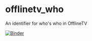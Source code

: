 # offlinetv_who
 An identifier for who's who in OfflineTV

[![Binder](https://mybinder.org/badge_logo.svg)](https://mybinder.org/v2/gh/griolu/offlinetv_who/main?urlpath=%2Fvoila%2Frender%2Fofflinetv_who.ipynb)
